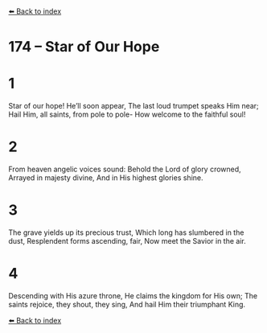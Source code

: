 [⬅️ Back to index](../README.md)

# 174 – Star of Our Hope


# 1
Star of our hope! He’ll soon appear,
The last loud trumpet speaks Him near;
Hail Him, all saints, from pole to pole-
How welcome to the faithful soul!

# 2
From heaven angelic voices sound:
Behold the Lord of glory crowned,
Arrayed in majesty divine,
And in His highest glories shine.

# 3
The grave yields up its precious trust,
Which long has slumbered in the dust,
Resplendent forms ascending, fair,
Now meet the Savior in the air.

# 4
Descending with His azure throne,
He claims the kingdom for His own;
The saints rejoice, they shout, they sing,
And hail Him their triumphant King.

[⬅️ Back to index](../README.md)
